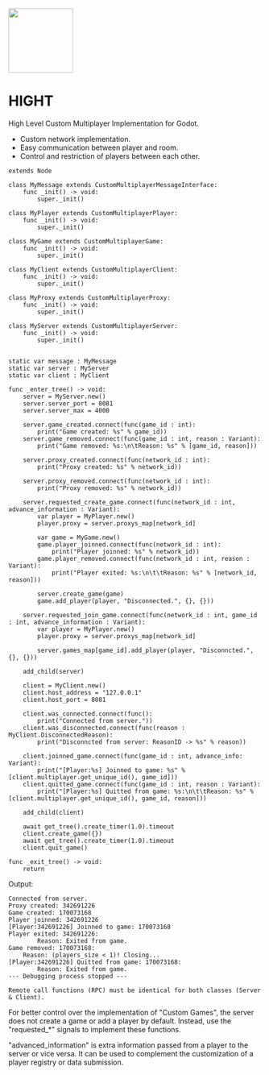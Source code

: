 <img src="https://github.com/user-attachments/assets/601265bf-9a31-4eca-8fbf-7157949b88de" width="128" height="128"/>

# HIGHT
High Level Custom Multiplayer Implementation for Godot.

* Custom network implementation.
* Easy communication between player and room.
* Control and restriction of players between each other.

```gdscript
extends Node

class MyMessage extends CustomMultiplayerMessageInterface:
	func _init() -> void:
		super._init()

class MyPlayer extends CustomMultiplayerPlayer:
	func _init() -> void:
		super._init()

class MyGame extends CustomMultiplayerGame:
	func _init() -> void:
		super._init()

class MyClient extends CustomMultiplayerClient:
	func _init() -> void:
		super._init()

class MyProxy extends CustomMultiplayerProxy:
	func _init() -> void:
		super._init()

class MyServer extends CustomMultiplayerServer:
	func _init() -> void:
		super._init()


static var message : MyMessage
static var server : MyServer
static var client : MyClient

func _enter_tree() -> void:
	server = MyServer.new()
	server.server_port = 8081
	server.server_max = 4000
	
	server.game_created.connect(func(game_id : int):
		print("Game created: %s" % game_id))
	server.game_removed.connect(func(game_id : int, reason : Variant):
		print("Game removed: %s:\n\tReason: %s" % [game_id, reason]))
	
	server.proxy_created.connect(func(network_id : int):
		print("Proxy created: %s" % network_id))
	
	server.proxy_removed.connect(func(network_id : int):
		print("Proxy removed: %s" % network_id))
	
	server.requested_create_game.connect(func(network_id : int, advance_information : Variant):
		var player = MyPlayer.new()
		player.proxy = server.proxys_map[network_id]
		
		var game = MyGame.new()
		game.player_joinned.connect(func(network_id : int):
			print("Player joinned: %s" % network_id))
		game.player_removed.connect(func(network_id : int, reason : Variant):
			print("Player exited: %s:\n\t\tReason: %s" % [network_id, reason]))
		
		server.create_game(game)
		game.add_player(player, "Disconnected.", {}, {}))
	
	server.requested_join_game.connect(func(network_id : int, game_id : int, advance_information : Variant):
		var player = MyPlayer.new()
		player.proxy = server.proxys_map[network_id]
		
		server.games_map[game_id].add_player(player, "Disconncted.", {}, {}))
	
	add_child(server)
	
	client = MyClient.new()
	client.host_address = "127.0.0.1"
	client.host_port = 8081
	
	client.was_connected.connect(func():
		print("Connected from server."))
	client.was_disconnected.connect(func(reason : MyClient.DisconnectedReason):
		print("Disconncted from server: ReasonID -> %s" % reason))
	
	client.joinned_game.connect(func(game_id : int, advance_info: Variant):
		print("[Player:%s] Joinned to game: %s" % [client.multiplayer.get_unique_id(), game_id]))
	client.quitted_game.connect(func(game_id : int, reason : Variant):
		print("[Player:%s] Quitted from game: %s:\n\t\tReason: %s" % [client.multiplayer.get_unique_id(), game_id, reason]))
	
	add_child(client)
	
	await get_tree().create_timer(1.0).timeout
	client.create_game({})
	await get_tree().create_timer(1.0).timeout
	client.quit_game()

func _exit_tree() -> void:
	return
```


Output:

```
Connected from server.
Proxy created: 342691226
Game created: 170073168
Player joinned: 342691226
[Player:342691226] Joinned to game: 170073168
Player exited: 342691226:
		Reason: Exited from game.
Game removed: 170073168:
	Reason: (players_size < 1)! Closing...
[Player:342691226] Quitted from game: 170073168:
		Reason: Exited from game.
--- Debugging process stopped ---
```


```
Remote call functions (RPC) must be identical for both classes (Server & Client).
```

For better control over the implementation of "Custom Games", the server does not create a game or add a player by default.
Instead, use the "requested_*" signals to implement these functions.

"advanced_information" is extra information passed from a player to the server or vice versa. It can be used to complement the customization of a player registry or data submission.

